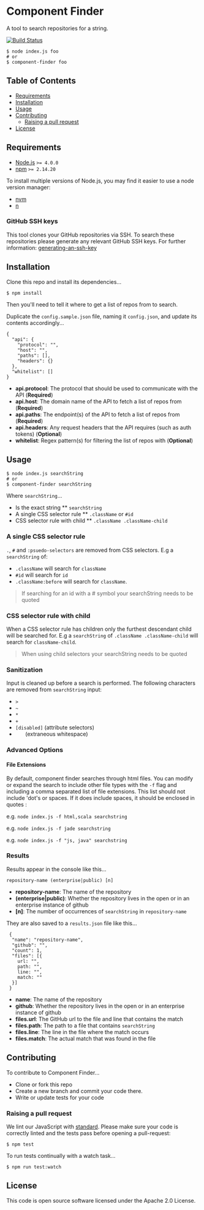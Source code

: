 # Component Finder

A tool to search repositories for a string.

[![Build Status](https://travis-ci.org/hmrc/component-finder.svg?branch=master)](https://travis-ci.org/hmrc/component-finder)

```
$ node index.js foo
# or
$ component-finder foo
```


## Table of Contents

* [Requirements](#requirements)
* [Installation](#installation)
* [Usage](#usage)
* [Contributing](#contributing)
    - [Raising a pull request](#raising-a-pull-request)
* [License](#license)


## Requirements

* [Node.js](https://nodejs.org/en/) `>= 4.0.0`
* [npm](https://www.npmjs.com/) `>= 2.14.20`

To install multiple versions of Node.js, you may find it easier to use a node version manager:

* [nvm](https://github.com/creationix/nvm)
* [n](https://github.com/tj/n)

### GitHub SSH keys
This tool clones your GitHub repositories via SSH. To search these repositories please generate any relevant GitHub SSH
keys.
For further information: [generating-an-ssh-key](https://help.github.com/articles/generating-an-ssh-key) 

## Installation

Clone this repo and install its dependencies...

```
$ npm install
```

Then you'll need to tell it where to get a list of repos from to search.

Duplicate the `config.sample.json` file, naming it `config.json`, and update its contents accordingly...

```
{
  "api": {
    "protocol": "",
    "host": "",
    "paths": [],
    "headers": {}
  },
  "whitelist": []
}

```

* **api.protocol**: The protocol that should be used to communicate with the API (**Required**)
* **api.host**: The domain name of the API to fetch a list of repos from (**Required**)
* **api.paths**: The endpoint(s) of the API to fetch a list of repos from (**Required**)
* **api.headers**: Any request headers that the API requires (such as auth tokens) (**Optional**)
* **whitelist**: Regex pattern(s) for filtering the list of repos with (**Optional**)


## Usage

```
$ node index.js searchString
# or
$ component-finder searchString
```
Where `searchString`...

* Is the exact string
** `searchString`
* A single CSS selector rule
** `.className` or `#id`
* CSS selector rule with child
** `.className .className-child`

### A single CSS selector rule
`.`, `#` and `:psuedo-selectors` are removed from CSS selectors. 
E.g a `searchString` of:
* `.className` will search for `className`
* `#id` will search for `id`
* `.className:before` will search for `className`.

> If searching for an id with a # symbol your searchString needs to be quoted

### CSS selector rule with child
When a CSS selector rule has children only the furthest descendant child will be searched for. 
E.g a `searchString` of `.className .className-child` will search for `className-child`. 

> When using child selectors your searchString needs to be quoted

### Sanitization
Input is cleaned up before a search is performed. The following characters are removed from `searchString` input:
* `>`
* `~`
* `*`
* `+`
* `[disabled]` (attribute selectors)
* `   ` (extraneous whitespace)

### Advanced Options

#### File Extensions

By default, component finder searches through html files. You can modify or expand the search to include other file types with the `-f` flag and including a comma separated list of file extensions. This list should not include 'dot's or spaces. If it does include spaces, it should be enclosed in quotes :

e.g. `node index.js -f html,scala searchstring`

e.g. `node index.js -f jade searchstring`

e.g. `node index.js -f "js, java" searchstring`

### Results

Results appear in the console like this...

```
repository-name (enterprise|public) [n]
```

* **repository-name**: The name of the repository
* **(enterprise|public)**: Whether the repository lives in the open or in an enterprise instance of github
* **[n]**: The number of occurrences of `searchString` in `repository-name`

They are also saved to a `results.json` file like this...

```
 {
  "name": "repository-name",
  "github": "",
  "count": 1,
  "files": [{
    url: "",
    path: "",
    line: "",
    match: ""
  }]
 }
```

* **name**: The name of the repository
* **github**: Whether the repository lives in the open or in an enterprise instance of github
* **files.url**: The GitHub url to the file and line that contains the match
* **files.path**: The path to a file that contains `searchString`
* **files.line**: The line in the file where the match occurs
* **files.match**: The actual match that was found in the file


## Contributing

To contribute to Component Finder...

* Clone or fork this repo
* Create a new branch and commit your code there.
* Write or update tests for your code

### Raising a pull request
We lint our JavaScript with [standard](https://github.com/feross/standard). Please make sure your code is correctly
linted and the tests pass before opening a pull-request:

```
$ npm test
```

To run tests continually with a watch task...

```
$ npm run test:watch
```


## License

This code is open source software licensed under the Apache 2.0 License.
